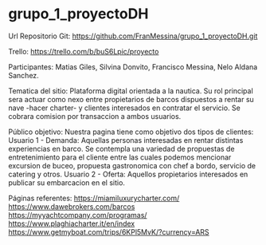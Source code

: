 # grupo_1_proyectoDH
Url Repositorio Git: https://github.com/FranMessina/grupo_1_proyectoDH.git

Trello: https://trello.com/b/buS6Lpic/proyecto

Participantes: 
Matias Giles, Silvina Donvito, Francisco Messina, Nelo Aldana Sanchez.

Tematica del sitio:
Plataforma digital orientada a la nautica. Su rol principal sera actuar como nexo entre propietarios de barcos dispuestos a rentar su nave -hacer charter- y clientes interesados en contratar el servicio. Se cobrara comision por transaccion a ambos usuarios. 

Público objetivo:
Nuestra pagina tiene como objetivo dos tipos de clientes:
Usuario 1 - Demanda: Aquellas personas interesadas en rentar distintas experiencias en barco. Se contempla una variedad de propuestas de entretenimiento para el cliente entre las cuales podemos mencionar excursion de buceo, propuesta gastronomica con chef a bordo, servicio de catering y otros.
Usuario 2 - Oferta: Aquellos propietarios interesados en publicar su embarcacion en el sitio.


Páginas referentes:
https://miamiluxurycharter.com/
https://www.dawebrokers.com/barcos
https://myyachtcompany.com/programas/
https://www.plaghiacharter.it/en/index
https://www.getmyboat.com/trips/6KPl5MvK/?currency=ARS


